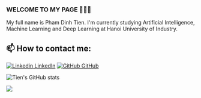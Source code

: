 ### WELCOME TO MY PAGE 👋👋👋
My full name is Pham Dinh Tien. I'm currently studying Artificial Intelligence, Machine Learning and Deep Learning at Hanoi University of Industry.
## 📫 How to contact me: 

[![Linkedin](https://i.stack.imgur.com/gVE0j.png) LinkedIn](https://www.linkedin.com/in/phamdt203/) [![GitHub](https://i.stack.imgur.com/tskMh.png) GitHub](https://github.com/phamdt203) 



![Tien's GitHub stats](https://github-readme-stats.vercel.app/api?username=phamdt203&show_icons=true&theme=radical)

<a href="https://github.com/phamdt203/face-Detection">
  <!-- Change the `github-readme-stats.anuraghazra1.vercel.app` to `github-readme-stats.vercel.app`  -->
  <img align="center" src="https://github-readme-stats.anuraghazra1.vercel.app/api/pin/?username=phamdt203&repo=face-Detection&theme=dracula" />
</a>

